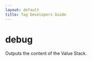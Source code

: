 ```yaml
---
layout: default
title: Tag Developers Guide
---
```


# debug

Outputs the content of the Value Stack.
